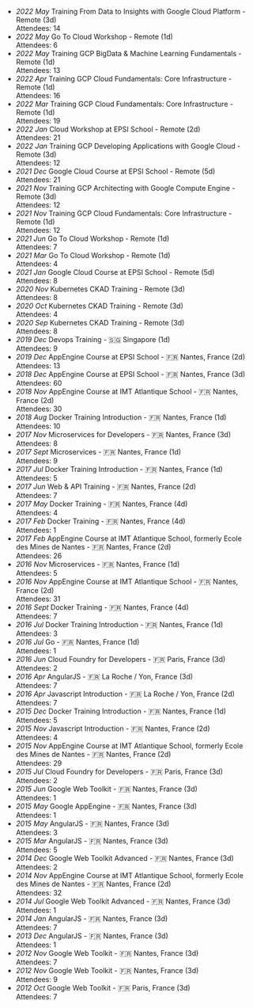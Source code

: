 - _2022 May_ Training From Data to Insights with Google Cloud Platform - Remote (3d)
<br>Attendees: 14
- _2022 May_ Go To Cloud Workshop - Remote (1d)
<br>Attendees: 6
- _2022 May_ Training GCP BigData & Machine Learning Fundamentals - Remote (1d)
<br>Attendees: 13
- _2022 Apr_ Training GCP Cloud Fundamentals: Core Infrastructure - Remote (1d)
<br>Attendees: 16
- _2022 Mar_ Training GCP Cloud Fundamentals: Core Infrastructure - Remote (1d)
<br>Attendees: 19
- _2022 Jan_ Cloud Workshop at EPSI School - Remote (2d)
<br>Attendees: 21
- _2022 Jan_ Training GCP Developing Applications with Google Cloud - Remote (3d)
<br>Attendees: 12
- _2021 Dec_ Google Cloud Course at EPSI School - Remote (5d)
<br>Attendees: 21
- _2021 Nov_ Training GCP Architecting with Google Compute Engine - Remote (3d)
<br>Attendees: 12
- _2021 Nov_ Training GCP Cloud Fundamentals: Core Infrastructure - Remote (1d)
<br>Attendees: 12
- _2021 Jun_ Go To Cloud Workshop - Remote (1d)
<br>Attendees: 7
- _2021 Mar_ Go To Cloud Workshop - Remote (1d)
<br>Attendees: 4
- _2021 Jan_ Google Cloud Course at EPSI School - Remote (5d)
<br>Attendees: 8
- _2020 Nov_ Kubernetes CKAD Training - Remote (3d)
<br>Attendees: 8
- _2020 Oct_ Kubernetes CKAD Training - Remote (3d)
<br>Attendees: 4
- _2020 Sep_ Kubernetes CKAD Training - Remote (3d)
<br>Attendees: 8
- _2019 Dec_ Devops Training - 🇸🇬 Singapore (1d)
<br>Attendees: 9
- _2019 Dec_ AppEngine Course at EPSI School - 🇫🇷 Nantes, France (2d)
<br>Attendees: 13
- _2018 Dec_ AppEngine Course at EPSI School - 🇫🇷 Nantes, France (3d)
<br>Attendees: 60
- _2018 Nov_ AppEngine Course at IMT Atlantique School - 🇫🇷 Nantes, France (2d)
<br>Attendees: 30
- _2018 Aug_ Docker Training Introduction - 🇫🇷 Nantes, France (1d)
<br>Attendees: 10
- _2017 Nov_ Microservices for Developers - 🇫🇷 Nantes, France (3d)
<br>Attendees: 8
- _2017 Sept_ Microservices - 🇫🇷 Nantes, France (1d)
<br>Attendees: 9
- _2017 Jul_ Docker Training Introduction - 🇫🇷 Nantes, France (1d)
<br>Attendees: 5
- _2017 Jun_ Web & API Training - 🇫🇷 Nantes, France (2d)
<br>Attendees: 7
- _2017 May_ Docker Training - 🇫🇷 Nantes, France (4d)
<br>Attendees: 4
- _2017 Feb_ Docker Training - 🇫🇷 Nantes, France (4d)
<br>Attendees: 1
- _2017 Feb_ AppEngine Course at IMT Atlantique School, formerly Ecole des Mines de Nantes - 🇫🇷 Nantes, France (2d)
<br>Attendees: 26
- _2016 Nov_ Microservices - 🇫🇷 Nantes, France (1d)
<br>Attendees: 5
- _2016 Nov_ AppEngine Course at IMT Atlantique School - 🇫🇷 Nantes, France (2d)
<br>Attendees: 31
- _2016 Sept_ Docker Training - 🇫🇷 Nantes, France (4d)
<br>Attendees: 7
- _2016 Jul_ Docker Training Introduction - 🇫🇷 Nantes, France (1d)
<br>Attendees: 3
- _2016 Jul_ Go - 🇫🇷 Nantes, France (1d)
<br>Attendees: 1
- _2016 Jun_ Cloud Foundry for Developers - 🇫🇷 Paris, France (3d)
<br>Attendees: 2
- _2016 Apr_ AngularJS - 🇫🇷 La Roche / Yon, France (3d)
<br>Attendees: 7
- _2016 Apr_ Javascript Introduction - 🇫🇷 La Roche / Yon, France (2d)
<br>Attendees: 7
- _2015 Dec_ Docker Training Introduction - 🇫🇷 Nantes, France (1d)
<br>Attendees: 5
- _2015 Nov_ Javascript Introduction - 🇫🇷 Nantes, France (2d)
<br>Attendees: 4
- _2015 Nov_ AppEngine Course at IMT Atlantique School, formerly Ecole des Mines de Nantes - 🇫🇷 Nantes, France (2d)
<br>Attendees: 29
- _2015 Jul_ Cloud Foundry for Developers - 🇫🇷 Paris, France (3d)
<br>Attendees: 2
- _2015 Jun_ Google Web Toolkit - 🇫🇷 Nantes, France (3d)
<br>Attendees: 1
- _2015 May_ Google AppEngine - 🇫🇷 Nantes, France (3d)
<br>Attendees: 1
- _2015 May_ AngularJS - 🇫🇷 Nantes, France (3d)
<br>Attendees: 3
- _2015 Mar_ AngularJS - 🇫🇷 Nantes, France (3d)
<br>Attendees: 5
- _2014 Dec_ Google Web Toolkit Advanced - 🇫🇷 Nantes, France (3d)
<br>Attendees: 2
- _2014 Nov_ AppEngine Course at IMT Atlantique School, formerly Ecole des Mines de Nantes - 🇫🇷 Nantes, France (2d)
<br>Attendees: 32
- _2014 Jul_ Google Web Toolkit Advanced - 🇫🇷 Nantes, France (3d)
<br>Attendees: 1
- _2014 Jan_ AngularJS - 🇫🇷 Nantes, France (3d)
<br>Attendees: 7
- _2013 Dec_ AngularJS - 🇫🇷 Nantes, France (3d)
<br>Attendees: 1
- _2012 Nov_ Google Web Toolkit - 🇫🇷 Nantes, France (3d)
<br>Attendees: 7
- _2012 Nov_ Google Web Toolkit - 🇫🇷 Nantes, France (3d)
<br>Attendees: 9
- _2012 Oct_ Google Web Toolkit - 🇫🇷 Paris, France (3d)
<br>Attendees: 7